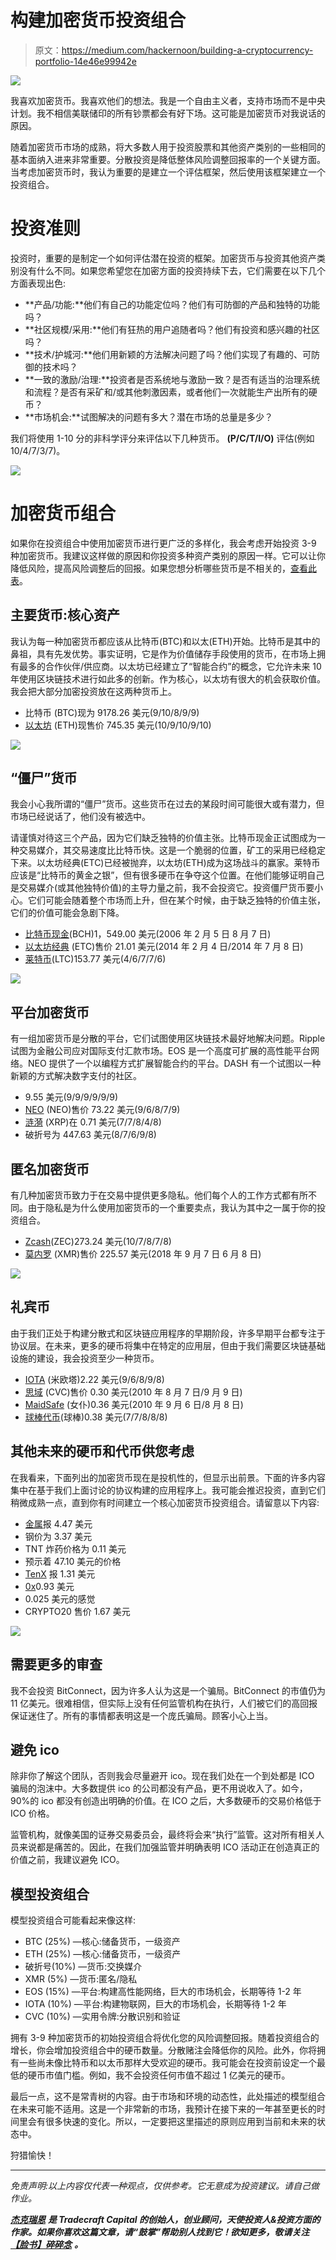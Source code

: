 # 构建加密货币投资组合

> 原文：<https://medium.com/hackernoon/building-a-cryptocurrency-portfolio-14e46e99942e>

![](img/a971d2538130739176d2f5f3e354d238.png)

我喜欢加密货币。我喜欢他们的想法。我是一个自由主义者，支持市场而不是中央计划。我不相信美联储印的所有钞票都会有好下场。这可能是加密货币对我说话的原因。

随着加密货币市场的成熟，将大多数人用于投资股票和其他资产类别的一些相同的基本面纳入进来非常重要。分散投资是降低整体风险调整回报率的一个关键方面。当考虑加密货币时，我认为重要的是建立一个评估框架，然后使用该框架建立一个投资组合。

# 投资准则

投资时，重要的是制定一个如何评估潜在投资的框架。加密货币与投资其他资产类别没有什么不同。如果您希望您在加密方面的投资持续下去，它们需要在以下几个方面表现出色:

*   **产品/功能:**他们有自己的功能定位吗？他们有可防御的产品和独特的功能吗？
*   **社区规模/采用:**他们有狂热的用户追随者吗？他们有投资和感兴趣的社区吗？
*   **技术/护城河:**他们用新颖的方法解决问题了吗？他们实现了有趣的、可防御的技术吗？
*   **一致的激励/治理:**投资者是否系统地与激励一致？是否有适当的治理系统和流程？是否有采矿和/或其他刺激因素，或者他们一次就能生产出所有的硬币？
*   **市场机会:**试图解决的问题有多大？潜在市场的总量是多少？

我们将使用 1-10 分的非科学评分来评估以下几种货币。 **(P/C/T/I/O)** 评估(例如 10/4/7/3/7)。

![](img/07768ea02e6b66828cb570d0b88f9aac.png)

# 加密货币组合

如果你在投资组合中使用加密货币进行更广泛的多样化，我会考虑开始投资 3-9 种加密货币。我建议这样做的原因和你投资多种资产类别的原因一样。它可以让你降低风险，提高风险调整后的回报。如果您想分析哪些货币是不相关的，[查看此表](https://cointrading.ninja/correlation)。

## 主要货币:核心资产

我认为每一种加密货币都应该从比特币(BTC)和以太(ETH)开始。比特币是其中的鼻祖，具有先发优势。事实证明，它是作为价值储存手段使用的货币，在市场上拥有最多的合作伙伴/供应商。以太坊已经建立了“智能合约”的概念，它允许未来 10 年使用区块链技术进行如此多的创新。作为核心，以太坊有很大的机会获取价值。我会把大部分加密投资放在这两种货币上。

*   比特币 (BTC)现为 9178.26 美元(9/10/8/9/9)
*   [以太坊](https://coinmarketcap.com/currencies/ethereum/) (ETH)现售价 745.35 美元(10/9/10/9/10)

![](img/e33c14dc2b5d3d0922d6d5d516b97cb8.png)

## “僵尸”货币

我会小心我所谓的“僵尸”货币。这些货币在过去的某段时间可能很大或有潜力，但市场已经说话了，他们没有被选中。

请谨慎对待这三个产品，因为它们缺乏独特的价值主张。比特币现金正试图成为一种交易媒介，其交易速度比比特币快。这是一个脆弱的位置，矿工的采用已经稳定下来。以太坊经典(ETC)已经被抛弃，以太坊(ETH)成为这场战斗的赢家。莱特币应该是“比特币的黄金之银”，但有很多硬币在争夺这个位置。在他们能够证明自己是交易媒介(或其他独特价值)的主导力量之前，我不会投资它。投资僵尸货币要小心。它们可能会随着整个市场而上升，但在某个时候，由于缺乏独特的价值主张，它们的价值可能会急剧下降。

*   [比特币现金](https://coinmarketcap.com/currencies/bitcoin-cash/)(BCH)1，549.00 美元(2006 年 2 月 5 日 8 月 7 日)
*   [以太坊经典](https://coinmarketcap.com/currencies/ethereum-classic/) (ETC)售价 21.01 美元(2014 年 2 月 4 日/2014 年 7 月 8 日)
*   [莱特币](https://coinmarketcap.com/currencies/litecoin/)(LTC)153.77 美元(4/6/7/7/6)

![](img/bda701d4c082c11567ccdbfe80710dd4.png)

## 平台加密货币

有一组加密货币是分散的平台，它们试图使用区块链技术最好地解决问题。Ripple 试图为金融公司应对国际支付汇款市场。EOS 是一个高度可扩展的高性能平台网络。NEO 提供了一个以编程方式扩展智能合约的平台。DASH 有一个试图以一种新颖的方式解决数字支付的社区。

*   9.55 美元(9/9/9/9/9/9)
*   [NEO](https://coinmarketcap.com/currencies/neo/) (NEO)售价 73.22 美元(9/6/8/7/9)
*   [涟漪](https://coinmarketcap.com/currencies/ripple/) (XRP)在 0.71 美元(7/7/8/4/8)
*   破折号为 447.63 美元(8/7/6/9/8)

## 匿名加密货币

有几种加密货币致力于在交易中提供更多隐私。他们每个人的工作方式都有所不同。由于隐私是为什么使用加密货币的一个重要卖点，我认为其中之一属于你的投资组合。

*   [Zcash](https://coinmarketcap.com/currencies/zcash/)(ZEC)273.24 美元(10/7/8/7/8)
*   [莫内罗](https://coinmarketcap.com/currencies/monero/) (XMR)售价 225.57 美元(2018 年 9 月 7 日 6 月 8 日)

![](img/5290f704401923fa3710b2e105db63c3.png)

## 礼宾币

由于我们正处于构建分散式和区块链应用程序的早期阶段，许多早期平台都专注于协议层。在未来，更多的硬币将集中在特定的应用层，但由于我们需要区块链基础设施的建设，我会投资至少一种货币。

*   [IOTA](https://coinmarketcap.com/currencies/iota/) (米欧塔)2.22 美元(9/6/8/9/8)
*   [思域](https://coinmarketcap.com/currencies/civic/) (CVC)售价 0.30 美元(2010 年 8 月 7 日/9 月 9 日)
*   [MaidSafe](https://coinmarketcap.com/currencies/maidsafecoin/) (女仆)0.36 美元(2010 年 9 月 6 日/8 月 8 日)
*   [球棒代币](https://coinmarketcap.com/currencies/basic-attention-token/)(球棒)0.38 美元(7/7/8/8/8)

## 其他未来的硬币和代币供您考虑

在我看来，下面列出的加密货币现在是投机性的，但显示出前景。下面的许多内容集中在基于我们上面讨论的协议构建的应用程序上。我可能会推迟投资，直到它们稍微成熟一点，直到你有时间建立一个核心加密货币投资组合。请留意以下内容:

*   [金属](https://coinmarketcap.com/currencies/metal/)报 4.47 美元
*   钢价为 3.37 美元
*   TNT 炸药价格为 0.11 美元
*   预示着 47.10 美元的价格
*   [TenX](https://coinmarketcap.com/currencies/tenx/) 报 1.31 美元
*   [0x](https://coinmarketcap.com/currencies/0x/)0.93 美元
*   0.025 美元的感觉
*   CRYPTO20 售价 1.67 美元

![](img/118ceb6cb171d487dc2cc425f6d3651d.png)

## 需要更多的审查

我不会投资 BitConnect，因为许多人认为这是一个骗局。BitConnect 的市值仍为 11 亿美元。很难相信，但实际上没有任何监管机构在执行，人们被它们的高回报保证迷住了。所有的事情都表明这是一个庞氏骗局。顾客小心上当。

## 避免 ico

除非你了解这个团队，否则我会尽量避开 ico。现在我们处在一个到处都是 ICO 骗局的泡沫中。大多数提供 ico 的公司都没有产品，更不用说收入了。如今，90%的 ico 都没有创造出明确的价值。在 ICO 之后，大多数硬币的交易价格低于 ICO 价格。

监管机构，就像美国的证券交易委员会，最终将会来“执行”监管。这对所有相关人员来说都是痛苦的。因此，在我们加强监管并明确表明 ICO 活动正在创造真正的价值之前，我建议避免 ICO。

## 模型投资组合

模型投资组合可能看起来像这样:

*   BTC (25%) —核心:储备货币，一级资产
*   ETH (25%) —核心:储备货币，一级资产
*   破折号(10%) —货币:交换媒介
*   XMR (5%) —货币:匿名/隐私
*   EOS (15%) —平台:构建高性能网络，巨大的市场机会，长期等待 1-2 年
*   IOTA (10%) —平台:构建物联网，巨大的市场机会，长期等待 1-2 年
*   CVC (10%) —实用令牌:分散识别和验证

拥有 3-9 种加密货币的初始投资组合将优化您的风险调整回报。随着投资组合的增长，你会增加投资组合中的硬币数量。分散赌注会降低你的风险。此外，你将拥有一些尚未像比特币和以太币那样大受欢迎的硬币。我可能会在投资前设定一个最低的硬币市值门槛。例如，我不会投资任何市值不超过 1 亿美元的硬币。

最后一点，这不是常青树的内容。由于市场和环境的动态性，此处描述的模型组合在未来可能不适用。这是一个非常新的市场，我预计在接下来的一年甚至更长的时间里会有很多快速的变化。所以，一定要把这里描述的原则应用到当前和未来的状态中。

狩猎愉快！

________________________________________________________________

*免责声明:以上内容仅代表一种观点，仅供参考。它无意成为投资建议。请自己做作业。*

[***杰克瑞恩***](/@jake_ryan) ***是 Tradecraft Capital 的创始人，创业顾问，天使投资人&投资方面的作家。如果你喜欢这篇文章，请“鼓掌”帮助别人找到它！欲知更多，敬请关注*** [***【脸书】***](https://www.facebook.com/WealthRituals/)*[***碎碎念***](https://twitter.com/TradecraftJake) ***。****